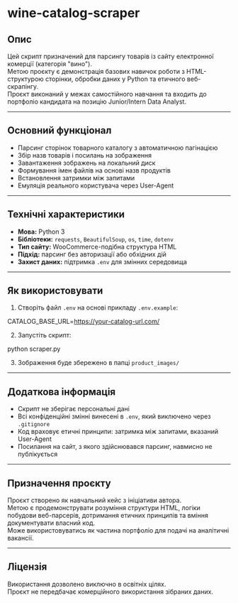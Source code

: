 # wine-catalog-scraper

## Опис

Цей скрипт призначений для парсингу товарів із сайту електронної комерції (категорія "вино").  
Метою проєкту є демонстрація базових навичок роботи з HTML-структурою сторінки, обробки даних у Python та етичного веб-скрапінгу.  
Проєкт виконаний у межах самостійного навчання та входить до портфоліо кандидата на позицію Junior/Intern Data Analyst.

---

## Основний функціонал

- Парсинг сторінок товарного каталогу з автоматичною пагінацією
- Збір назв товарів і посилань на зображення
- Завантаження зображень на локальний диск
- Формування імен файлів на основі назв продуктів
- Встановлення затримки між запитами
- Емуляція реального користувача через User-Agent

---

## Технічні характеристики

- **Мова:** Python 3  
- **Бібліотеки:** `requests`, `BeautifulSoup`, `os`, `time`, `dotenv`  
- **Тип сайту:** WooCommerce-подібна структура HTML  
- **Підхід:** парсинг без авторизації або обхідних дій  
- **Захист даних:** підтримка `.env` для змінних середовища

---

## Як використовувати

1. Створіть файл `.env` на основі прикладу `.env.example`:

CATALOG_BASE_URL=https://your-catalog-url.com/


2. Запустіть скрипт:

python scraper.py


3. Зображення буде збережено в папці `product_images/`

---

## Додаткова інформація

- Скрипт не зберігає персональні дані
- Всі конфіденційні змінні винесені в `.env`, який виключено через `.gitignore`
- Код враховує етичні принципи: затримка між запитами, вказаний User-Agent
- Посилання на сайт, з якого здійснювався парсинг, навмисно не публікується

---

## Призначення проєкту

Проєкт створено як навчальний кейс з ініціативи автора.  
Метою є продемонструвати розуміння структури HTML, логіки побудови веб-парсерів, дотримання етичних принципів та вміння документувати власний код.  
Може використовуватись як частина портфоліо для подачі на аналітичні вакансії.

---

## Ліцензія

Використання дозволено виключно в освітніх цілях.  
Проєкт не передбачає комерційного використання зібраних даних.
